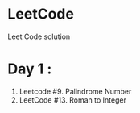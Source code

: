 # LeetCode
Leet Code solution

# Day 1 : 
1. Leetcode #9. Palindrome Number
2. LeetCode #13. Roman to Integer

